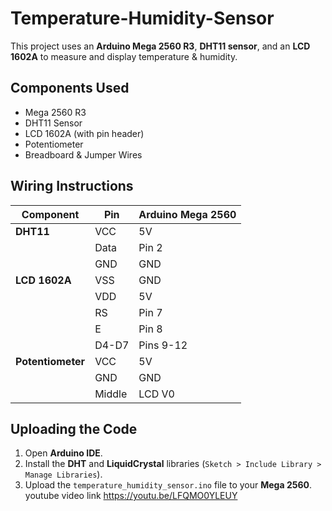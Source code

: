 # Temperature-Humidity-Sensor


This project uses an **Arduino Mega 2560 R3**, **DHT11 sensor**, and an **LCD 1602A** to measure and display temperature & humidity.

## Components Used
- Mega 2560 R3
- DHT11 Sensor
- LCD 1602A (with pin header)
- Potentiometer
- Breadboard & Jumper Wires

## Wiring Instructions
| Component | Pin | Arduino Mega 2560 |
|-----------|----|------------------|
| **DHT11** | VCC | 5V |
|  | Data | Pin 2 |
|  | GND | GND |
| **LCD 1602A** | VSS | GND |
|  | VDD | 5V |
|  | RS | Pin 7 |
|  | E | Pin 8 |
|  | D4-D7 | Pins 9-12 |
| **Potentiometer** | VCC | 5V |
|  | GND | GND |
|  | Middle | LCD V0 |

## Uploading the Code
1. Open **Arduino IDE**.
2. Install the **DHT** and **LiquidCrystal** libraries (`Sketch > Include Library > Manage Libraries`).
3. Upload the `temperature_humidity_sensor.ino` file to your **Mega 2560**.
youtube video link https://youtu.be/LFQMO0YLEUY
